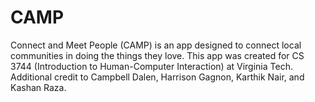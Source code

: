 # CAMP
Connect and Meet People (CAMP) is an app designed to connect local communities in doing the things they love.
This app was created for CS 3744 (Introduction to Human-Computer Interaction) at Virginia Tech.
Additional credit to Campbell Dalen, Harrison Gagnon, Karthik Nair, and Kashan Raza.
